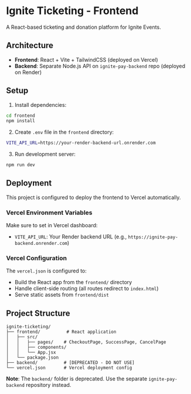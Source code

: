 # Ignite Ticketing - Frontend

A React-based ticketing and donation platform for Ignite Events.

## Architecture

- **Frontend**: React + Vite + TailwindCSS (deployed on Vercel)
- **Backend**: Separate Node.js API on `ignite-pay-backend` repo (deployed on Render)

## Setup

1. Install dependencies:
```bash
cd frontend
npm install
```

2. Create `.env` file in the `frontend` directory:
```bash
VITE_API_URL=https://your-render-backend-url.onrender.com
```

3. Run development server:
```bash
npm run dev
```

## Deployment

This project is configured to deploy the frontend to Vercel automatically.

### Vercel Environment Variables

Make sure to set in Vercel dashboard:
- `VITE_API_URL`: Your Render backend URL (e.g., `https://ignite-pay-backend.onrender.com`)

### Vercel Configuration

The `vercel.json` is configured to:
- Build the React app from the `frontend/` directory
- Handle client-side routing (all routes redirect to `index.html`)
- Serve static assets from `frontend/dist`

## Project Structure

```
ignite-ticketing/
├── frontend/          # React application
│   ├── src/
│   │   ├── pages/    # CheckoutPage, SuccessPage, CancelPage
│   │   ├── components/
│   │   └── App.jsx
│   └── package.json
├── backend/          # [DEPRECATED - DO NOT USE]
└── vercel.json       # Vercel deployment config
```

**Note**: The `backend/` folder is deprecated. Use the separate `ignite-pay-backend` repository instead.
